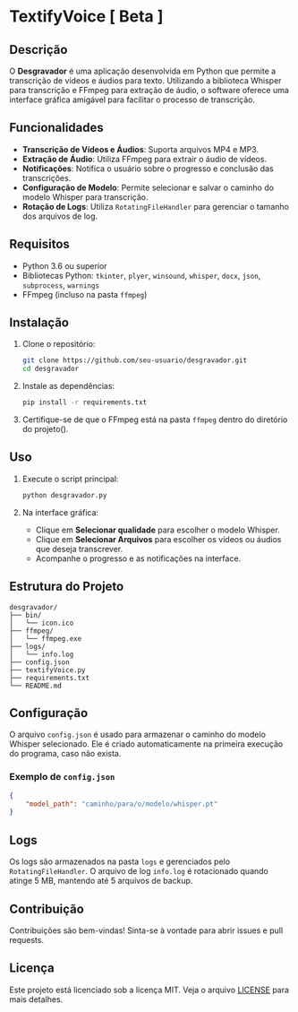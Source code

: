 # TextifyVoice [ Beta ] 

## Descrição

O **Desgravador** é uma aplicação desenvolvida em Python que permite a transcrição de vídeos e áudios para texto. Utilizando a biblioteca Whisper para transcrição e FFmpeg para extração de áudio, o software oferece uma interface gráfica amigável para facilitar o processo de transcrição.

## Funcionalidades

- **Transcrição de Vídeos e Áudios**: Suporta arquivos MP4 e MP3.
- **Extração de Áudio**: Utiliza FFmpeg para extrair o áudio de vídeos.
- **Notificações**: Notifica o usuário sobre o progresso e conclusão das transcrições.
- **Configuração de Modelo**: Permite selecionar e salvar o caminho do modelo Whisper para transcrição.
- **Rotação de Logs**: Utiliza `RotatingFileHandler` para gerenciar o tamanho dos arquivos de log.

## Requisitos

- Python 3.6 ou superior
- Bibliotecas Python: `tkinter`, `plyer`, `winsound`, `whisper`, `docx`, `json`, `subprocess`, `warnings`
- FFmpeg (incluso na pasta `ffmpeg`)

## Instalação

1. Clone o repositório:
    ```bash
    git clone https://github.com/seu-usuario/desgravador.git
    cd desgravador
    ```

2. Instale as dependências:
    ```bash
    pip install -r requirements.txt
    ```

3. Certifique-se de que o FFmpeg está na pasta `ffmpeg` dentro do diretório do projeto().

## Uso

1. Execute o script principal:
    ```bash
    python desgravador.py
    ```

2. Na interface gráfica:
    - Clique em **Selecionar qualidade** para escolher o modelo Whisper.
    - Clique em **Selecionar Arquivos** para escolher os vídeos ou áudios que deseja transcrever.
    - Acompanhe o progresso e as notificações na interface.

## Estrutura do Projeto

```plaintext
desgravador/
├── bin/
│   └── icon.ico
├── ffmpeg/
│   └── ffmpeg.exe
├── logs/
│   └── info.log
├── config.json
├── textifyVoice.py
├── requirements.txt
└── README.md
```

## Configuração

O arquivo `config.json` é usado para armazenar o caminho do modelo Whisper selecionado. Ele é criado automaticamente na primeira execução do programa, caso não exista.

### Exemplo de `config.json`

```json
{
    "model_path": "caminho/para/o/modelo/whisper.pt"
}
```

## Logs

Os logs são armazenados na pasta `logs` e gerenciados pelo `RotatingFileHandler`. O arquivo de log `info.log` é rotacionado quando atinge 5 MB, mantendo até 5 arquivos de backup.

## Contribuição

Contribuições são bem-vindas! Sinta-se à vontade para abrir issues e pull requests.

## Licença

Este projeto está licenciado sob a licença MIT. Veja o arquivo [LICENSE](LICENSE) para mais detalhes.

